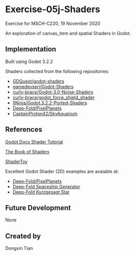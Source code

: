 # Exercise-05j-Shaders
Exercise for MSCH-C220, 19 November 2020

An exploration of canvas_item and spatial Shaders in Godot.

## Implementation
Built using Godot 3.2.2

Shaders collected from the following repositories:
 * [GDQuest/godot-shaders](https://github.com/GDQuest/godot-shaders)
 * [gamedevserj/Godot-Shaders](https://github.com/gamedevserj/Godot-Shaders)
 * [curly-brace/Godot-3.0-Noise-Shaders](https://github.com/curly-brace/Godot-3.0-Noise-Shaders)
 * [curly-brace/godot_force_shield_shader](https://github.com/curly-brace/godot_force_shield_shader)
 * [IINinja/Godot.3.2.2-Ported-Shaders](https://github.com/IINinja/Godot.3.2.2-Ported-Shaders)
 * [Deep-Fold/PixelPlanets](https://github.com/Deep-Fold/PixelPlanets)
 * [CaptainProton42/SkyAquarium](https://github.com/CaptainProton42/SkyAquarium)

## References
[Godot Docs Shader Tutorial](https://docs.godotengine.org/en/stable/tutorials/shading/your_first_shader/index.html)

[The Book of Shaders](https://thebookofshaders.com/)

[ShaderToy](https://www.shadertoy.com/)

Excellent Godot Shader (2D) examples are avaiable at:
 * [Deep-Fold/PixelPlanets](https://github.com/Deep-Fold/PixelPlanets)
 * [Deep-Fold Spaceship Generator](https://deep-fold.itch.io/spaceship-generator)
 * [Deep-Fold Kurzgesagt Star](https://deep-fold.itch.io/kurzgesagt-star)

## Future Development
None

## Created by 
Dongxin Tian